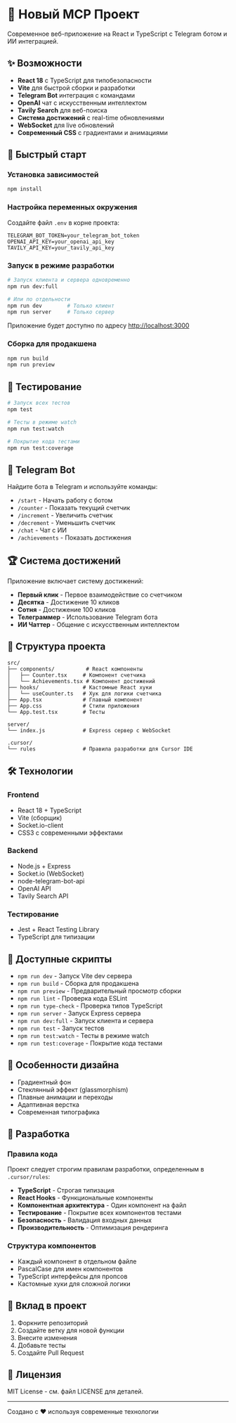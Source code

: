 # 🚀 Новый MCP Проект

Современное веб-приложение на React и TypeScript с Telegram ботом и ИИ интеграцией.

## ✨ Возможности

- **React 18** с TypeScript для типобезопасности
- **Vite** для быстрой сборки и разработки
- **Telegram Bot** интеграция с командами
- **OpenAI** чат с искусственным интеллектом
- **Tavily Search** для веб-поиска
- **Система достижений** с real-time обновлениями
- **WebSocket** для live обновлений
- **Современный CSS** с градиентами и анимациями

## 🚀 Быстрый старт

### Установка зависимостей
```bash
npm install
```

### Настройка переменных окружения
Создайте файл `.env` в корне проекта:
```env
TELEGRAM_BOT_TOKEN=your_telegram_bot_token
OPENAI_API_KEY=your_openai_api_key
TAVILY_API_KEY=your_tavily_api_key
```

### Запуск в режиме разработки
```bash
# Запуск клиента и сервера одновременно
npm run dev:full

# Или по отдельности
npm run dev        # Только клиент
npm run server     # Только сервер
```

Приложение будет доступно по адресу [http://localhost:3000](http://localhost:3000)

### Сборка для продакшена
```bash
npm run build
npm run preview
```

## 🧪 Тестирование

```bash
# Запуск всех тестов
npm test

# Тесты в режиме watch
npm run test:watch

# Покрытие кода тестами
npm run test:coverage
```

## 📱 Telegram Bot

Найдите бота в Telegram и используйте команды:

- `/start` - Начать работу с ботом
- `/counter` - Показать текущий счетчик
- `/increment` - Увеличить счетчик
- `/decrement` - Уменьшить счетчик
- `/chat` - Чат с ИИ
- `/achievements` - Показать достижения

## 🏆 Система достижений

Приложение включает систему достижений:
- **Первый клик** - Первое взаимодействие со счетчиком
- **Десятка** - Достижение 10 кликов
- **Сотня** - Достижение 100 кликов
- **Телеграммер** - Использование Telegram бота
- **ИИ Чаттер** - Общение с искусственным интеллектом

## 📁 Структура проекта

```
src/
├── components/          # React компоненты
│   ├── Counter.tsx     # Компонент счетчика
│   └── Achievements.tsx # Компонент достижений
├── hooks/              # Кастомные React хуки
│   └── useCounter.ts   # Хук для логики счетчика
├── App.tsx             # Главный компонент
├── App.css             # Стили приложения
└── App.test.tsx        # Тесты

server/
└── index.js            # Express сервер с WebSocket

.cursor/
└── rules               # Правила разработки для Cursor IDE
```

## 🛠 Технологии

### Frontend
- React 18 + TypeScript
- Vite (сборщик)
- Socket.io-client
- CSS3 с современными эффектами

### Backend
- Node.js + Express
- Socket.io (WebSocket)
- node-telegram-bot-api
- OpenAI API
- Tavily Search API

### Тестирование
- Jest + React Testing Library
- TypeScript для типизации

## 📝 Доступные скрипты

- `npm run dev` - Запуск Vite dev сервера
- `npm run build` - Сборка для продакшена
- `npm run preview` - Предварительный просмотр сборки
- `npm run lint` - Проверка кода ESLint
- `npm run type-check` - Проверка типов TypeScript
- `npm run server` - Запуск Express сервера
- `npm run dev:full` - Запуск клиента и сервера
- `npm run test` - Запуск тестов
- `npm run test:watch` - Тесты в режиме watch
- `npm run test:coverage` - Покрытие кода тестами

## 🎨 Особенности дизайна

- Градиентный фон
- Стеклянный эффект (glassmorphism)
- Плавные анимации и переходы
- Адаптивная верстка
- Современная типографика

## 🔧 Разработка

### Правила кода
Проект следует строгим правилам разработки, определенным в `.cursor/rules`:

- **TypeScript** - Строгая типизация
- **React Hooks** - Функциональные компоненты
- **Компонентная архитектура** - Один компонент на файл
- **Тестирование** - Покрытие всех компонентов тестами
- **Безопасность** - Валидация входных данных
- **Производительность** - Оптимизация рендеринга

### Структура компонентов
- Каждый компонент в отдельном файле
- PascalCase для имен компонентов
- TypeScript интерфейсы для пропсов
- Кастомные хуки для сложной логики

## 🤝 Вклад в проект

1. Форкните репозиторий
2. Создайте ветку для новой функции
3. Внесите изменения
4. Добавьте тесты
5. Создайте Pull Request

## 📄 Лицензия

MIT License - см. файл LICENSE для деталей.

---

Создано с ❤️ используя современные технологии
